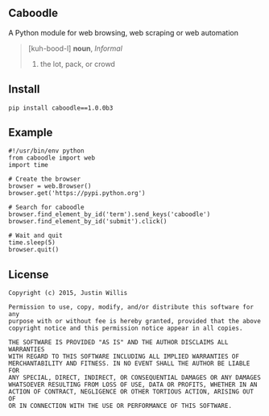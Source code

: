 Caboodle
--------

A Python module for web browsing, web scraping or web automation

> [kuh-bood-l] **noun**, *Informal*
>
> 1. the lot, pack, or crowd

Install
-------

	pip install caboodle==1.0.0b3

Example
-------

	#!/usr/bin/env python
	from caboodle import web
	import time

	# Create the browser
	browser = web.Browser()
	browser.get('https://pypi.python.org')

	# Search for caboodle
	browser.find_element_by_id('term').send_keys('caboodle')
	browser.find_element_by_id('submit').click()

	# Wait and quit
	time.sleep(5)
	browser.quit()

License
-------

	Copyright (c) 2015, Justin Willis

	Permission to use, copy, modify, and/or distribute this software for any
	purpose with or without fee is hereby granted, provided that the above
	copyright notice and this permission notice appear in all copies.

	THE SOFTWARE IS PROVIDED "AS IS" AND THE AUTHOR DISCLAIMS ALL WARRANTIES
	WITH REGARD TO THIS SOFTWARE INCLUDING ALL IMPLIED WARRANTIES OF
	MERCHANTABILITY AND FITNESS. IN NO EVENT SHALL THE AUTHOR BE LIABLE FOR
	ANY SPECIAL, DIRECT, INDIRECT, OR CONSEQUENTIAL DAMAGES OR ANY DAMAGES
	WHATSOEVER RESULTING FROM LOSS OF USE, DATA OR PROFITS, WHETHER IN AN
	ACTION OF CONTRACT, NEGLIGENCE OR OTHER TORTIOUS ACTION, ARISING OUT OF
	OR IN CONNECTION WITH THE USE OR PERFORMANCE OF THIS SOFTWARE.

